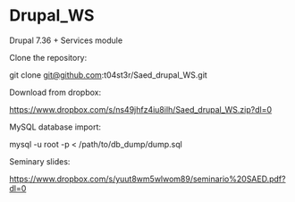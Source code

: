 # Drupal_WS

Drupal 7.36 + Services module

Clone the repository:

git clone git@github.com:t04st3r/Saed_drupal_WS.git

Download from dropbox:

https://www.dropbox.com/s/ns49jhfz4iu8ilh/Saed_drupal_WS.zip?dl=0

MySQL database import:

mysql -u root -p < /path/to/db_dump/dump.sql

Seminary slides:

https://www.dropbox.com/s/yuut8wm5wlwom89/seminario%20SAED.pdf?dl=0
